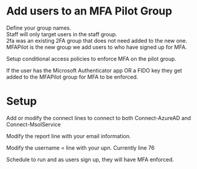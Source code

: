 # Add users to an MFA Pilot Group

Define your group names.  
Staff will only target users in the staff group.  
2fa was an existing 2FA group that does not need added to the new one.  
MFAPilot is the new group we add users to who have signed up for MFA.  

Setup conditional access policies to enforce MFA on the pilot group.  

If the user has the Microsoft Authenticator app OR a FIDO key they get added to the MFAPilot group for MFA to be enforced.  

# Setup
Add or modify the connect lines to connect to both Connect-AzureAD and Connect-MsolService

Modify the report line with your email information.  

Modify the username = line with your upn.  Currently line 76

Schedule to run and as users sign up, they will have MFA enforced.  